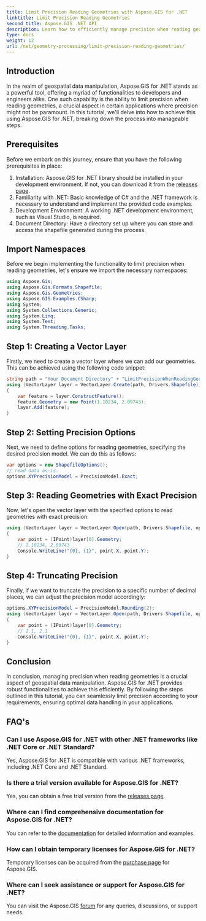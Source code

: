 ```yaml
---
title: Limit Precision Reading Geometries with Aspose.GIS for .NET 
linktitle: Limit Precision Reading Geometries
second_title: Aspose.GIS .NET API
description: Learn how to efficiently manage precision when reading geometries using Aspose.GIS for .NET. Follow our step-by-step guide for optimal data handling.
type: docs
weight: 12
url: /net/geometry-processing/limit-precision-reading-geometries/
---
```

## Introduction
In the realm of geospatial data manipulation, Aspose.GIS for .NET stands as a powerful tool, offering a myriad of functionalities to developers and engineers alike. One such capability is the ability to limit precision when reading geometries, a crucial aspect in certain applications where precision might not be paramount. In this tutorial, we'll delve into how to achieve this using Aspose.GIS for .NET, breaking down the process into manageable steps.
## Prerequisites
Before we embark on this journey, ensure that you have the following prerequisites in place:
1. Installation: Aspose.GIS for .NET library should be installed in your development environment. If not, you can download it from the [releases page](https://releases.aspose.com/gis/net/).
2. Familiarity with .NET: Basic knowledge of C# and the .NET framework is necessary to understand and implement the provided code examples.
3. Development Environment: A working .NET development environment, such as Visual Studio, is required.
4. Document Directory: Have a directory set up where you can store and access the shapefile generated during the process.

## Import Namespaces
Before we begin implementing the functionality to limit precision when reading geometries, let's ensure we import the necessary namespaces:
```csharp
using Aspose.Gis;
using Aspose.Gis.Formats.Shapefile;
using Aspose.Gis.Geometries;
using Aspose.GIS.Examples.CSharp;
using System;
using System.Collections.Generic;
using System.Linq;
using System.Text;
using System.Threading.Tasks;
```

## Step 1: Creating a Vector Layer
Firstly, we need to create a vector layer where we can add our geometries. This can be achieved using the following code snippet:
```csharp
string path = "Your Document Directory" + "LimitPrecisionWhenReadingGeometries_out.shp";
using (VectorLayer layer = VectorLayer.Create(path, Drivers.Shapefile))
{
	var feature = layer.ConstructFeature();
	feature.Geometry = new Point(1.10234, 2.09743);
	layer.Add(feature);
}
```
## Step 2: Setting Precision Options
Next, we need to define options for reading geometries, specifying the desired precision model. We can do this as follows:
```csharp
var options = new ShapefileOptions();
// read data as-is.
options.XYPrecisionModel = PrecisionModel.Exact;
```
## Step 3: Reading Geometries with Exact Precision
Now, let's open the vector layer with the specified options to read geometries with exact precision:
```csharp
using (VectorLayer layer = VectorLayer.Open(path, Drivers.Shapefile, options))
{
	var point = (IPoint)layer[0].Geometry;
	// 1.10234, 2.09743
	Console.WriteLine("{0}, {1}", point.X, point.Y);
}
```
## Step 4: Truncating Precision
Finally, if we want to truncate the precision to a specific number of decimal places, we can adjust the precision model accordingly:
```csharp
options.XYPrecisionModel = PrecisionModel.Rounding(2);
using (VectorLayer layer = VectorLayer.Open(path, Drivers.Shapefile, options))
{
	var point = (IPoint)layer[0].Geometry;
	// 1.1, 2.1
	Console.WriteLine("{0}, {1}", point.X, point.Y);
}
```

## Conclusion
In conclusion, managing precision when reading geometries is a crucial aspect of geospatial data manipulation. Aspose.GIS for .NET provides robust functionalities to achieve this efficiently. By following the steps outlined in this tutorial, you can seamlessly limit precision according to your requirements, ensuring optimal data handling in your applications.
## FAQ's
### Can I use Aspose.GIS for .NET with other .NET frameworks like .NET Core or .NET Standard?
Yes, Aspose.GIS for .NET is compatible with various .NET frameworks, including .NET Core and .NET Standard.
### Is there a trial version available for Aspose.GIS for .NET?
Yes, you can obtain a free trial version from the [releases page](https://releases.aspose.com/).
### Where can I find comprehensive documentation for Aspose.GIS for .NET?
You can refer to the [documentation](https://reference.aspose.com/gis/net/) for detailed information and examples.
### How can I obtain temporary licenses for Aspose.GIS for .NET?
Temporary licenses can be acquired from the [purchase page](https://purchase.aspose.com/temporary-license/) for Aspose.GIS.
### Where can I seek assistance or support for Aspose.GIS for .NET?
You can visit the Aspose.GIS [forum](https://forum.aspose.com/c/gis/33) for any queries, discussions, or support needs.

